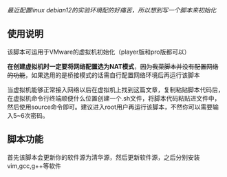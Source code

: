 *最近配置linux debian12的实验环境配的好痛苦，所以想到写一个脚本来初始化*

## 使用说明
该脚本可运用于VMware的虚拟机初始化（player版和pro版都可以）

**在创建虚拟机时一定要将网络配置选为NAT模式**，~~因为我菜脚本并没有配置网络的功能~~，如果选用的是桥接模式的话需自行配置网络环境后再运行该脚本

当虚拟机能够正常接入网络以后在虚拟机上找到这篇文章，复制粘贴脚本代码后，在虚拟机命令行终端顺便什么位置创建一个.sh文件，将脚本代码粘贴进文件中，然后使用source命令即可。建议进入root用户再运行该脚本，不然你可以需要输入5~6次密码。

## 脚本功能
首先该脚本会更新你的软件源为清华源，然后更新软件源，之后分别安装vim,gcc,g++等软件






